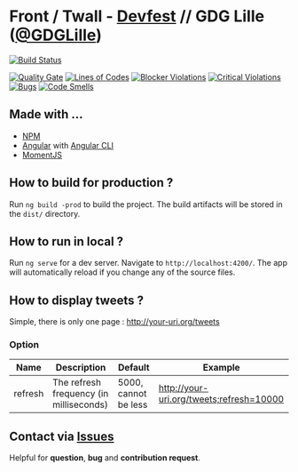 # Front / Twall - [Devfest](https://devfest.gdglille.org/) // GDG Lille ([@GDGLille](https://twitter.com/GDGLille)) 

[![Build Status](http://jenkins.bodul.fr/buildStatus/icon?job=GDG-Lille/twall-front/master)](http://jenkins.bodul.fr/job/GDG-Lille/job/twall-front/job/master/)

[![Quality Gate](https://sonarcloud.io/api/badges/gate?key=twall)](https://sonarcloud.io/dashboard/index/twall)
[![Lines of Codes](https://sonarcloud.io/api/badges/measure?key=twall&metric=ncloc&blinking=true)](https://sonarcloud.io/dashboard/index/twall)
[![Blocker Violations](https://sonarcloud.io/api/badges/measure?key=twall&metric=blocker_violations&blinking=true)](https://sonarcloud.io/dashboard/index/twall)
[![Critical Violations](https://sonarcloud.io/api/badges/measure?key=twall&metric=critical_violations&blinking=true)](https://sonarcloud.io/dashboard/index/twall)
[![Bugs](https://sonarcloud.io/api/badges/measure?key=twall&metric=bugs&blinking=true)](https://sonarcloud.io/dashboard/index/twall)
[![Code Smells](https://sonarcloud.io/api/badges/measure?key=twall&metric=code_smells&blinking=true)](https://sonarcloud.io/dashboard/index/twall)

## Made with ...
* [NPM](https://www.npmjs.com/) 
* [Angular](https://angular.io/) with [Angular CLI](https://cli.angular.io/)
* [MomentJS](https://momentjs.com/)

## How to build for production ?

Run `ng build -prod` to build the project. The build artifacts will be stored in the `dist/` directory.

## How to run in local ?

Run `ng serve` for a dev server. Navigate to `http://localhost:4200/`. The app will automatically reload if you change any of the source files.

## How to display tweets ?

Simple, there is only one page : http://your-uri.org/tweets

### Option

| Name     | Description                              | Default              | Example                                  |
| -------- | ---------------------------------------- | -------------------- | ---------------------------------------- |
| refresh  | The refresh frequency (in milliseconds)  | 5000, cannot be less | http://your-uri.org/tweets;refresh=10000 |

## Contact via [Issues](https://github.com/GDG-Lille/twall-front/issues)
Helpful for **question**, **bug** and **contribution request**.
